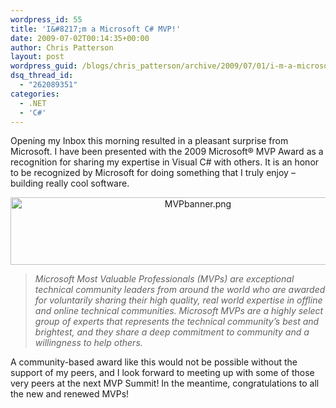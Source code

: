 ```yaml
---
wordpress_id: 55
title: 'I&#8217;m a Microsoft C# MVP!'
date: 2009-07-02T00:14:35+00:00
author: Chris Patterson
layout: post
wordpress_guid: /blogs/chris_patterson/archive/2009/07/01/i-m-a-microsoft-c-mvp.aspx
dsq_thread_id:
  - "262089351"
categories:
  - .NET
  - 'C#'
---
```

Opening my Inbox this morning resulted in a pleasant surprise from Microsoft. I have been presented with the 2009 Microsoft&reg; MVP Award as a recognition for sharing my expertise in Visual C# with others. It is an honor to be recognized by Microsoft for doing something that I truly enjoy &#8211; building really cool software.

<div style="text-align:center">
  <img src="http://blog.phatboyg.com/wp-content/uploads/2009/07/mvpbanner.png" alt="MVPbanner.png" border="0" width="584" height="108" />
</div>

<p style="text-align:center">
  <blockquote>
    <p>
      <em>Microsoft Most Valuable Professionals (MVPs) are exceptional technical community leaders from around the world who are awarded for voluntarily sharing their high quality, real world expertise in offline and online technical communities. Microsoft MVPs are a highly select group of experts that represents the technical community&#8217;s best and brightest, and they share a deep commitment to community and a willingness to help others.</em>
    </p>
  </blockquote>
  
  <p>
    A community-based award like this would not be possible without the support of my peers, and I look forward to meeting up with some of those very peers at the next MVP Summit! In the meantime, congratulations to all the new and renewed MVPs!
  </p>
